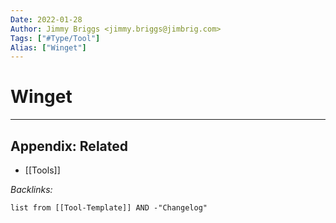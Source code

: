 ```yaml
---
Date: 2022-01-28
Author: Jimmy Briggs <jimmy.briggs@jimbrig.com>
Tags: ["#Type/Tool"]
Alias: ["Winget"]
---
```


# Winget

***

## Appendix: Related

- [[Tools]]

*Backlinks:*

```dataview
list from [[Tool-Template]] AND -"Changelog"
```